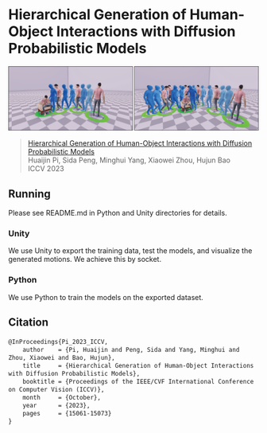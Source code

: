 # Hierarchical Generation of Human-Object Interactions with Diffusion Probabilistic Models


![teaser](assets/teaser.png)
> [Hierarchical Generation of Human-Object Interactions with Diffusion Probabilistic Models](https://zju3dv.github.io/hghoi) \
> Huaijin Pi, Sida Peng, Minghui Yang, Xiaowei Zhou, Hujun Bao \
> ICCV 2023

## Running

Please see README.md in Python and Unity directories for details.

### Unity

We use Unity to export the training data, test the models, and visualize the generated motions. We achieve this by socket.

### Python

We use Python to train the models on the exported dataset.


## Citation


```
@InProceedings{Pi_2023_ICCV,
    author    = {Pi, Huaijin and Peng, Sida and Yang, Minghui and Zhou, Xiaowei and Bao, Hujun},
    title     = {Hierarchical Generation of Human-Object Interactions with Diffusion Probabilistic Models},
    booktitle = {Proceedings of the IEEE/CVF International Conference on Computer Vision (ICCV)},
    month     = {October},
    year      = {2023},
    pages     = {15061-15073}
}
```